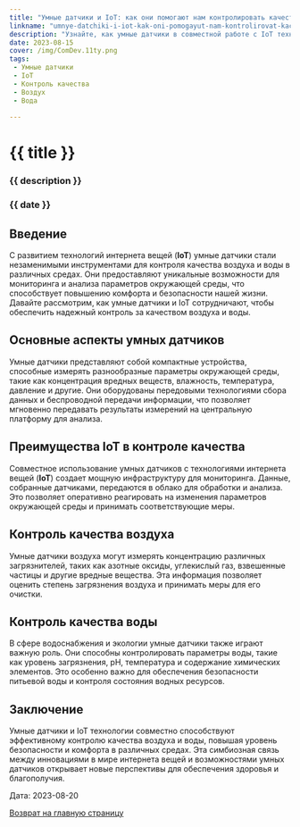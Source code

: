 ```yaml
---
title: "Умные датчики и IoT: как они помогают нам контролировать качество воздуха и воды"
linkname: "umnye-datchiki-i-iot-kak-oni-pomogayut-nam-kontrolirovat-kachestvo-vozduha-i-vody"
description: "Узнайте, как умные датчики в совместной работе с IoT технологиями помогают обеспечивать контроль и поддержание высокого качества воздуха и воды в различных средах."
date: 2023-08-15
cover: /img/ComDev.11ty.png
tags:
 - Умные датчики
 - IoT
 - Контроль качества
 - Воздух
 - Вода
 
---
```


# {{ title }}
### {{ description }}
### {{ date }}

## Введение

С развитием технологий интернета вещей (**IoT**) умные датчики стали незаменимыми инструментами для контроля качества воздуха и воды в различных средах. Они предоставляют уникальные возможности для мониторинга и анализа параметров окружающей среды, что способствует повышению комфорта и безопасности нашей жизни. Давайте рассмотрим, как умные датчики и IoT сотрудничают, чтобы обеспечить надежный контроль за качеством воздуха и воды.

## Основные аспекты умных датчиков

Умные датчики представляют собой компактные устройства, способные измерять разнообразные параметры окружающей среды, такие как концентрация вредных веществ, влажность, температура, давление и другие. Они оборудованы передовыми технологиями сбора данных и беспроводной передачи информации, что позволяет мгновенно передавать результаты измерений на центральную платформу для анализа.

## Преимущества IoT в контроле качества

Совместное использование умных датчиков с технологиями интернета вещей (**IoT**) создает мощную инфраструктуру для мониторинга. Данные, собранные датчиками, передаются в облако для обработки и анализа. Это позволяет оперативно реагировать на изменения параметров окружающей среды и принимать соответствующие меры.

## Контроль качества воздуха

Умные датчики воздуха могут измерять концентрацию различных загрязнителей, таких как азотные оксиды, углекислый газ, взвешенные частицы и другие вредные вещества. Эта информация позволяет оценить степень загрязнения воздуха и принимать меры для его очистки.

## Контроль качества воды

В сфере водоснабжения и экологии умные датчики также играют важную роль. Они способны контролировать параметры воды, такие как уровень загрязнения, pH, температура и содержание химических элементов. Это особенно важно для обеспечения безопасности питьевой воды и контроля состояния водных ресурсов.

## Заключение

Умные датчики и IoT технологии совместно способствуют эффективному контролю качества воздуха и воды, повышая уровень безопасности и комфорта в различных средах. Эта симбиозная связь между инновациями в мире интернета вещей и возможностями умных датчиков открывает новые перспективы для обеспечения здоровья и благополучия.

Дата: 2023-08-20

[Возврат на главную страницу](/)